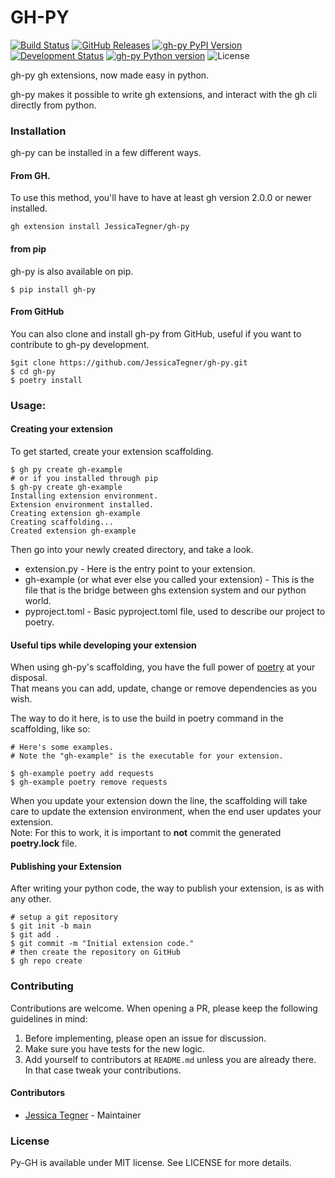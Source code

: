# GH-PY

[![Build Status](https://github.com/JessicaTegner/gh-py/actions/workflows/ci.yaml/badge.svg)](https://github.com/JessicaTegner/gh-py/actions/workflows/ci.yaml)
[![GitHub Releases](https://img.shields.io/github/tag/JessicaTegner/gh-py.svg)](https://github.com/JessicaTegner/gh-py/releases)
[![gh-py PyPI Version](https://img.shields.io/pypi/v/gh-py?label=gh-py+pypi+version)](https://pypi.org/project/gh-py/)
[![Development Status](https://img.shields.io/pypi/status/gh-py.svg)](https://pypi.python.org/pypi/gh-py/)
[![gh-py Python version](https://img.shields.io/pypi/pyversions/gh-py.svg)](https://pypi.python.org/pypi/gh-py/)
![License](https://img.shields.io/pypi/l/gh-py.svg)


gh-py gh extensions, now made easy in python.

gh-py makes it possible to write gh extensions, and interact with the gh cli directly from python.

### Installation

gh-py can be installed in a few different ways.

#### From GH.

To use this method, you'll have to have at least gh version 2.0.0 or newer installed.

```
gh extension install JessicaTegner/gh-py
```


#### from pip

gh-py is also available on pip.

```
$ pip install gh-py
```



#### From GitHub

You can also clone and install gh-py from GitHub, useful if you want to contribute to gh-py development.

```
$git clone https://github.com/JessicaTegner/gh-py.git
$ cd gh-py
$ poetry install
```

### Usage:

#### Creating your extension

To get started, create your extension scaffolding.

```
$ gh py create gh-example
# or if you installed through pip
$ gh-py create gh-example
Installing extension environment.
Extension environment installed.
Creating extension gh-example
Creating scaffolding...
Created extension gh-example
````

Then go into your newly created directory, and take a look.

* extension.py - Here is the entry point to your extension.
* gh-example (or what ever else you called your extension) - This is the file that is the bridge between ghs extension system and our python world.
* pyproject.toml - Basic pyproject.toml file, used to describe our project to poetry.


#### Useful tips while developing your extension

When using gh-py's scaffolding, you have the full power of [poetry](https://python-poetry.org/) at your disposal.  
That means you can add, update, change or remove dependencies as you wish.  

The way to do it here, is to use the build in poetry command in the scaffolding, like so:

```
# Here's some examples.
# Note the "gh-example" is the executable for your extension.

$ gh-example poetry add requests
$ gh-example poetry remove requests

```

When you update your extension down the line, the scaffolding will take care to update the extension environment, when the end user updates your extension.  
Note: For this to work, it is important to **not** commit the generated **poetry.lock** file.


#### Publishing your Extension

After writing your python code, the way to publish your extension, is as with any other.

```
# setup a git repository
$ git init -b main
$ git add .
$ git commit -m "Initial extension code."
# then create the repository on GitHub
$ gh repo create
```


### Contributing

Contributions are welcome. When opening a PR, please keep the following guidelines in mind:

1. Before implementing, please open an issue for discussion.
2. Make sure you have tests for the new logic.
3. Add yourself to contributors at `README.md` unless you are already there. In that case tweak your contributions.


#### Contributors

* [Jessica Tegner](https://github.com/JessicaTegner) - Maintainer


### License

Py-GH is available under MIT license. See LICENSE for more details.
